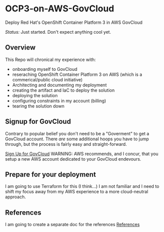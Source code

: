 # OCP3-on-AWS-GovCloud
Deploy Red Hat's OpenShift Container Platform 3 in AWS GovCloud

*Status:*  Just started.  Don't expect anything cool yet.

## Overview
This Repo will chronical my experience with:
* onboarding myself to GovCloud
* reseraching OpenShift Container Platform 3 on AWS (which is a commerical/public cloud initiative)
* Architecting and documenting my deployment
* creating the artifact and IaC to deploy the solution
* deploying the solution
* configuring constraints in my account (billing)
* tearing the solution down

## Signup for GovCloud
Contrary to popular belief you don't need to be a "Goverment" to get a GovCloud account.  There *are* some additional hoops you have to jump through, but the process is fairly easy and straight-forward.

[Sign Up for GovCloud](GovCloud-Signup.md)
WARNING:  AWS recommends, and I concur, that you setup a new AWS account dedicated to your GovCloud endevours.

## Prepare for your deployment
I am going to use Terraform for this (I think...)  I am not familiar and I need to shift my focus away from my AWS experience to a more cloud-neutral approach.

## References
I am going to create a separate doc for the references
[References](References.md)
